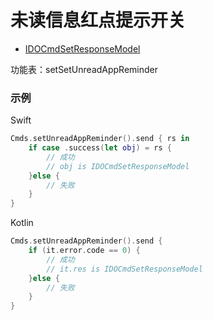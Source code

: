 # 未读信息红点提示开关
* [IDOCmdSetResponseModel](../model/IDOCmdSetResponseModel.md)

功能表：setSetUnreadAppReminder

### 示例

Swift
```swift
Cmds.setUnreadAppReminder().send { rs in
    if case .success(let obj) = rs {
        // 成功
        // obj is IDOCmdSetResponseModel
    }else {
        // 失败
    }
}
```

Kotlin
```kotlin
Cmds.setUnreadAppReminder().send {
    if (it.error.code == 0) {
        // 成功
        // it.res is IDOCmdSetResponseModel
    }else {
        // 失败
    }
}
```
